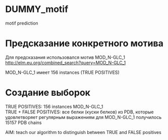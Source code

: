 # DUMMY_motif
motif prediction 

# Предсказание конкретного мотива
Для предсказания использовался мотив MOD_N-GLC_1
http://elm.eu.org/combined_search?query=MOD_N-GLC_1

MOD_N-GLC_1 имеет 156 instances (TRUE POSITIVES)

# Создание выборок

TRUE POSITIVES: 156 instances MOD_N-GLC_1  
TRUE + FALSE POSITIVES: все белки (куски белков) из PDB, 
                        которые удовлетворяет регулярным выражениям для MOD_N-GLC_1 
                        получилось 15157 PDB chains

AIM: teach our algorithm to distinguish between TRUE and FALSE positives



